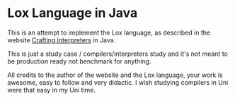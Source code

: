 # Lox Language in Java

This is an attempt to implement the Lox language, as described in
the website [Crafting Interpreters](https://craftinginterpreters.com/statements-and-state.html) in Java.

This is just a study case / compilers/interpreters study and it's not meant to be production ready not benchmark
for anything.

All credits to the author of the website and the Lox language, your work is awesome,
easy to follow and very didactic. I wish studying compilers in Uni were that easy in my Uni time.